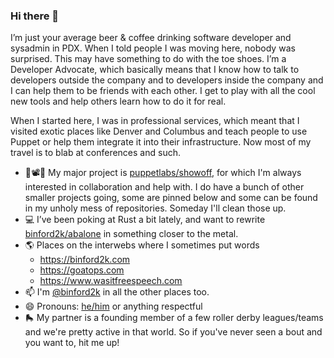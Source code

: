 ### Hi there 👋

I’m just your average beer & coffee drinking software developer and sysadmin in PDX.
When I told people I was moving here, nobody was surprised. This may have something
to do with the toe shoes. I’m a Developer Advocate,
which basically means that I know how to talk to developers outside the company and
to developers inside the company and I can help them to be friends with each other.
I get to play with all the cool new tools and help others learn how to do it for real.

When I started here, I was in professional services, which meant that I visited
exotic places like Denver and Columbus and teach people to use Puppet or help them
integrate it into their infrastructure. Now most of my travel is to blab at
conferences and such.

- 🔭📽🤔 My major project is [puppetlabs/showoff](https://github.com/puppetlabs/showoff),
  for which I'm always interested in collaboration and help with. I do have a bunch of
  other smaller projects going, some are pinned below and some can be found in my unholy
  mess of repositories. Someday I'll clean those up.
- 💻 I’ve been poking at Rust a bit lately, and want to rewrite [binford2k/abalone](https://github.com/binford2k/abalone)
  in something closer to the metal.
- 🌎 Places on the interwebs where I sometimes put words
    - https://binford2k.com
    - https://goatops.com
    - https://www.wasitfreespeech.com
- 📫 I'm [@binford2k](https://twitter.com/binford2k) in all the other places too.
- 😄 Pronouns: [he/him](http://pronoun.is/he) or anything respectful
- 🛼 My partner is a founding member of a few roller derby leagues/teams and we're
  pretty active in that world. So if you've never seen a bout and you want to, hit
  me up!
